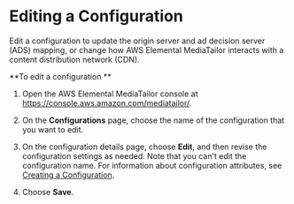 # Editing a Configuration<a name="configurations-edit"></a>

Edit a configuration to update the origin server and ad decision server \(ADS\) mapping, or change how AWS Elemental MediaTailor interacts with a content distribution network \(CDN\)\.

**To edit a configuration **

1. Open the AWS Elemental MediaTailor console at [https://console\.aws\.amazon\.com/mediatailor/](https://console.aws.amazon.com/mediatailor/)\.

1. On the **Configurations** page, choose the name of the configuration that you want to edit\.

1. On the configuration details page, choose **Edit**, and then revise the configuration settings as needed\. Note that you can't edit the configuration name\. For information about configuration attributes, see [Creating a Configuration](configurations-create.md)\.

1. Choose **Save**\.